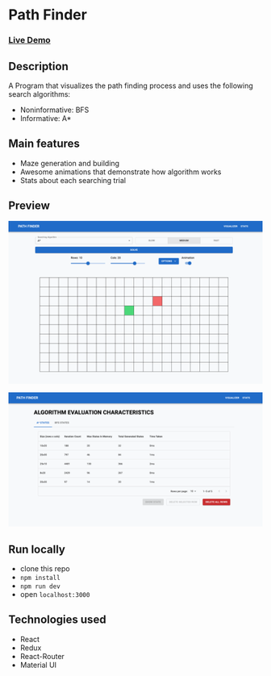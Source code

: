 # Path Finder

### [Live Demo](https://652ef6fa14553502e92470a2--idyllic-haupia-98e180.netlify.app/)

## Description

A Program that visualizes the path finding process and uses the following search algorithms:

- Noninformative: BFS
- Informative: A\*

## Main features

- Maze generation and building
- Awesome animations that demonstrate how algorithm works
- Stats about each searching trial

## Preview

![main-view](./src/assets/main-view.png)

![stats](./src/assets/stats.png)

## Run locally

- clone this repo
- `npm install`
- `npm run dev`
- open `localhost:3000`

## Technologies used

- React
- Redux
- React-Router
- Material UI
